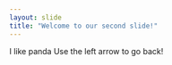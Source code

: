 ```yaml
---
layout: slide
title: "Welcome to our second slide!"
---
```

I like panda
Use the left arrow to go back!
